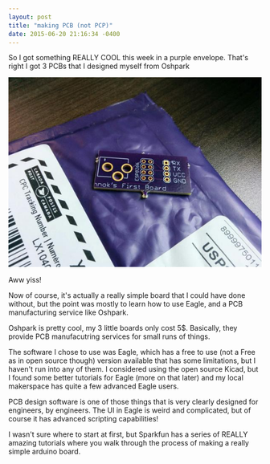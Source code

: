 ```yaml
---
layout: post
title: "making PCB (not PCP)"
date: 2015-06-20 21:16:34 -0400
---
```


So I got something REALLY COOL this week in a purple envelope. That's right I got 3 PCBs that I designed myself from Oshpark

![](../images/first_pcbs.jpg)

Aww yiss!

Now of course, it's actually a really simple board that I could have done without, but the point was mostly to learn how to use Eagle,
and a PCB manufacturing service like Oshpark.

Oshpark is pretty cool, my 3 little boards only cost 5$. Basically, they provide PCB manufacutring services for small runs of things.


The software I chose to use was Eagle, which has a free to use (not a Free as in open source though) version available that has some limitations, but I haven't run into any of them. I considered using the open source Kicad, but I found some better tutorials for Eagle (more on that later) and my local makerspace has quite a few advanced Eagle users.

PCB design software is one of those things that is very clearly designed for engineers, by engineers. The UI in Eagle is weird and complicated, but of course it has advanced scripting capabilities!

I wasn't sure where to start at first, but Sparkfun has a series of REALLY amazing tutorials where you walk through the process of making a really simple arduino board.
